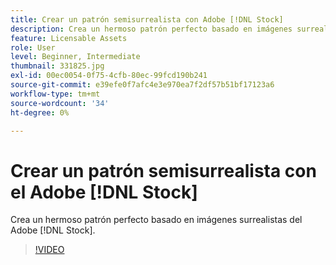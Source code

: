 ```yaml
---
title: Crear un patrón semisurrealista con Adobe [!DNL Stock]
description: Crea un hermoso patrón perfecto basado en imágenes surrealistas del Adobe  [!DNL Stock]
feature: Licensable Assets
role: User
level: Beginner, Intermediate
thumbnail: 331825.jpg
exl-id: 00ec0054-0f75-4cfb-80ec-99fcd190b241
source-git-commit: e39efe0f7afc4e3e970ea7f2df57b51bf17123a6
workflow-type: tm+mt
source-wordcount: '34'
ht-degree: 0%

---
```


# Crear un patrón semisurrealista con el Adobe [!DNL Stock]

Crea un hermoso patrón perfecto basado en imágenes surrealistas del Adobe [!DNL Stock].

>[!VIDEO](https://video.tv.adobe.com/v/331825?hidetitle=true)
